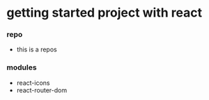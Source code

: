 # getting started project with react

### repo

- this is a repos

### modules

- react-icons
- react-router-dom
